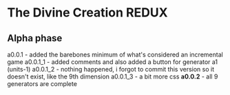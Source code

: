 # The Divine Creation REDUX

## Alpha phase
a0.0.1 - added the barebones minimum of what's considered an incremental game
a0.0.1_1 - added comments and also added a button for generator a1 (units-1)
a0.0.1_2 - nothing happened, i forgot to commit this version so it doesn't exist, like the 9th dimension
a0.0.1_3 - a bit more css
**a0.0.2** - all 9 generators are complete
